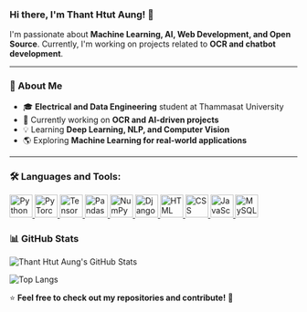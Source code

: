 ### Hi there, I'm Thant Htut Aung! 👋

I'm passionate about **Machine Learning, AI, Web Development, and Open Source**. 
Currently, I'm working on projects related to **OCR and chatbot development**.

---

### 🚀 About Me
- 🎓 **Electrical and Data Engineering** student at Thammasat University
- 🤖 Currently working on **OCR and AI-driven projects**
- 💡 Learning **Deep Learning, NLP, and Computer Vision**
- 🌎 Exploring **Machine Learning for real-world applications**

---

### 🛠️ Languages and Tools:  
<p align="left">  
  <a href="https://www.python.org/" target="_blank">  
    <img src="https://cdn.jsdelivr.net/gh/devicons/devicon/icons/python/python-original.svg" alt="Python" width="40" height="40"/>  
  </a>  
  <a href="https://pytorch.org/" target="_blank">  
    <img src="https://cdn.jsdelivr.net/gh/devicons/devicon/icons/pytorch/pytorch-original.svg" alt="PyTorch" width="40" height="40"/>  
  </a>  
  <a href="https://www.tensorflow.org/" target="_blank">  
    <img src="https://cdn.jsdelivr.net/gh/devicons/devicon/icons/tensorflow/tensorflow-original.svg" alt="TensorFlow" width="40" height="40"/>  
  </a>  
  <a href="https://pandas.pydata.org/" target="_blank">  
    <img src="https://cdn.jsdelivr.net/gh/devicons/devicon/icons/pandas/pandas-original.svg" alt="Pandas" width="40" height="40"/>  
  </a>  
  <a href="https://numpy.org/" target="_blank">  
    <img src="https://cdn.jsdelivr.net/gh/devicons/devicon/icons/numpy/numpy-original.svg" alt="NumPy" width="40" height="40"/>  
  </a>  
  <a href="https://www.djangoproject.com/" target="_blank">  
    <img src="https://cdn.jsdelivr.net/gh/devicons/devicon/icons/django/django-plain.svg" alt="Django" width="40" height="40"/>  
  </a>  
  <a href="https://developer.mozilla.org/en-US/docs/Web/HTML" target="_blank">  
    <img src="https://cdn.jsdelivr.net/gh/devicons/devicon/icons/html5/html5-original.svg" alt="HTML" width="40" height="40"/>  
  </a>  
  <a href="https://developer.mozilla.org/en-US/docs/Web/CSS" target="_blank">  
    <img src="https://cdn.jsdelivr.net/gh/devicons/devicon/icons/css3/css3-original.svg" alt="CSS" width="40" height="40"/>  
  </a>  
  <a href="https://developer.mozilla.org/en-US/docs/Web/JavaScript" target="_blank">  
    <img src="https://cdn.jsdelivr.net/gh/devicons/devicon/icons/javascript/javascript-original.svg" alt="JavaScript" width="40" height="40"/>  
  </a>  
  <a href="https://www.mysql.com/" target="_blank">  
    <img src="https://cdn.jsdelivr.net/gh/devicons/devicon/icons/mysql/mysql-original.svg" alt="MySQL" width="40" height="40"/>  
  </a>  
</p>


### 📊 GitHub Stats
![Thant Htut Aung's GitHub Stats](https://github-readme-stats.vercel.app/api?username=HenryHtut&show_icons=true&theme=tokyonight)

![Top Langs](https://github-readme-stats.vercel.app/api/top-langs/?username=HenryHtut&layout=compact&theme=tokyonight)


⭐️ **Feel free to check out my repositories and contribute!** 🚀
